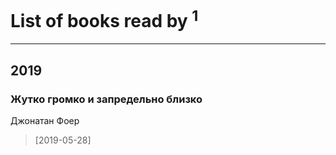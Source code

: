 # List of books read by [](https://plus.google.com/u/0/107170915323495140313/)<sup>1</sup>
---

## 2019

### Жутко громко и запредельно близко
Джонатан Фоер
> [2019-05-28] 



